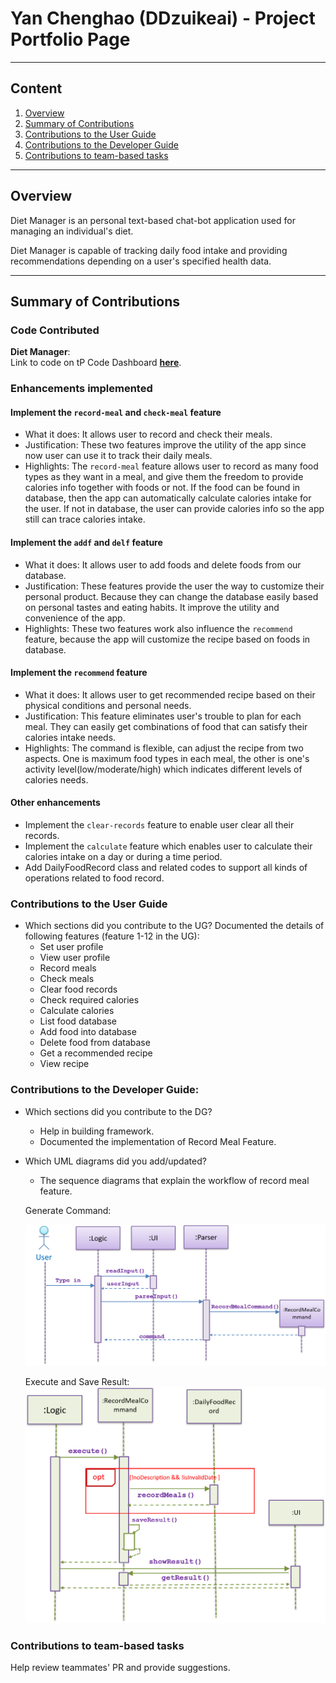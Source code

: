 # Yan Chenghao (DDzuikeai) - Project Portfolio Page

---

## Content
1. [Overview](#overview)
2. [Summary of Contributions](#summary-of-contributions)
3. [Contributions to the User Guide](#contributions-to-the-user-guide)
4. [Contributions to the Developer Guide](#contributions-to-the-developer-guide)
5. [Contributions to team-based tasks ](#contributions-to-team-based-tasks)

---

## Overview
Diet Manager is an personal text-based chat-bot application used for managing an individual's diet.

Diet Manager is capable of tracking daily food intake and providing recommendations depending on a user's specified
health data.

---

## Summary of Contributions

### Code Contributed

**__Diet Manager__**:<br>
Link to code on tP Code Dashboard 
[**__here__**](https://nus-cs2113-ay1920s2.github.io/tp-dashboard/#breakdown=true&search=ddzuikeai).

### Enhancements implemented
#### Implement the `record-meal` and `check-meal` feature
* What it does: It allows user to record and check their meals.
* Justification: These two features improve the utility of the app since now user can use it to track
their daily meals.
* Highlights: The `record-meal` feature allows user to record as many food types as they want in a meal, and give
them the freedom to provide calories info together with foods or not. If the food can be found in database, then the 
app can automatically calculate calories intake for the user. If not in database, the user can provide calories info
so the app still can trace calories intake.

#### Implement the `addf` and `delf` feature
* What it does: It allows user to add foods and delete foods from our database.
* Justification: These features provide the user the way to customize their personal product. Because
they can change the database easily based on personal tastes and eating habits. It improve the utility
and convenience of the app.
* Highlights: These two features work also influence the `recommend` feature, because the app will customize
the recipe based on foods in database.

#### Implement the `recommend` feature
* What it does: It allows user to get recommended recipe based on their physical conditions and personal needs.
* Justification: This feature eliminates user's trouble to plan for each meal. They can easily get combinations
of food that can satisfy their calories intake needs.
* Highlights: The command is flexible, can adjust the recipe from two aspects. One is maximum food types in each
meal, the other is one's activity level(low/moderate/high) which indicates different levels of calories needs.

#### Other enhancements
* Implement the `clear-records` feature to enable user clear all their records.
* Implement the `calculate` feature which enables user to calculate their calories intake on a day or during a time period.
* Add DailyFoodRecord class and related codes to support all kinds of operations related to food record.

### Contributions to the User Guide

* Which sections did you contribute to the UG?
Documented the details of following features (feature 1-12 in the UG):
    * Set user profile
    * View user profile
    * Record meals
    * Check meals
    * Clear food records
    * Check required calories
    * Calculate calories
    * List food database
    * Add food into database
    * Delete food from database
    * Get a recommended recipe
    * View recipe

### Contributions to the Developer Guide: 

* Which sections did you contribute to the DG? 
    * Help in building framework.
    * Documented the implementation of Record Meal Feature.
    
* Which UML diagrams did you add/updated?
    * The sequence diagrams that explain the workflow of record meal feature.
    
    Generate Command:
    
    ![Step1. Diagram](../images/Record_step1.png)
    
    Execute and Save Result:
    ![Step2. Diagram](../images/Record_step2.png)

### Contributions to team-based tasks 

Help review teammates' PR and provide suggestions.
